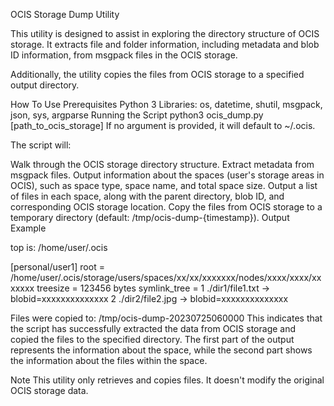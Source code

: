 OCIS Storage Dump Utility

This utility is designed to assist in exploring the directory structure of OCIS storage. It extracts file and folder information, including metadata and blob ID information, from msgpack files in the OCIS storage.

Additionally, the utility copies the files from OCIS storage to a specified output directory.

How To Use
Prerequisites
Python 3
Libraries: os, datetime, shutil, msgpack, json, sys, argparse
Running the Script
python3 ocis_dump.py [path_to_ocis_storage]
If no argument is provided, it will default to ~/.ocis.

The script will:

Walk through the OCIS storage directory structure.
Extract metadata from msgpack files.
Output information about the spaces (user's storage areas in OCIS), such as space type, space name, and total space size.
Output a list of files in each space, along with the parent directory, blob ID, and corresponding OCIS storage location.
Copy the files from OCIS storage to a temporary directory (default: /tmp/ocis-dump-{timestamp}).
Output Example

top is:  /home/user/.ocis

[personal/user1]
    root = /home/user/.ocis/storage/users/spaces/xx/xx/xxxxxxx/nodes/xxxx/xxxx/xxxxxxx
    treesize = 123456 bytes
    symlink_tree =
    1   ./dir1/file1.txt -> blobid=xxxxxxxxxxxxxx
    2   ./dir2/file2.jpg -> blobid=xxxxxxxxxxxxxx

Files were copied to: /tmp/ocis-dump-20230725060000
This indicates that the script has successfully extracted the data from OCIS storage and copied the files to the specified directory. The first part of the output represents the information about the space, while the second part shows the information about the files within the space.

Note
This utility only retrieves and copies files. It doesn't modify the original OCIS storage data.
